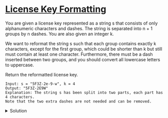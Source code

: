 # [License Key Formatting](https://leetcode.com/explore/interview/card/google/67/sql-2/472/)
<p>
You are given a license key represented as a string s that consists of only alphanumeric characters and dashes. The string is separated into n + 1 groups by n dashes. You are also given an integer k.

We want to reformat the string s such that each group contains exactly k characters, except for the first group, which could be shorter than k but still must contain at least one character. Furthermore, there must be a dash inserted between two groups, and you should convert all lowercase letters to uppercase.

Return the reformatted license key.
</p>


```
Input: s = "5F3Z-2e-9-w", k = 4
Output: "5F3Z-2E9W"
Explanation: The string s has been split into two parts, each part has 4 characters.
Note that the two extra dashes are not needed and can be removed.
```

<details><summary>Solution</summary>
<p>
    
```python
    class Solution:
    def licenseKeyFormatting(self, s: str, k: int) -> str:
        n=""
        counter=0
        for i in range(len(s)-1,-1,-1):
            if s[i].isalnum():
                counter=counter+1
                n=n+s[i]
                if counter%k==0:
                    n=n+'-'
        if counter==0:
            return ""
        if n[len(n)-1]=='-':
            q=n[:len(n)-1]
        else:
            q=n[:len(n)]
        p=""
        for i in range(len(q)-1,-1,-1):
            p=p+q[i]
        return p.upper()
```
</p>
</details>


